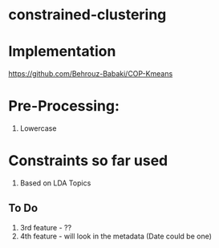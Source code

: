 # constrained-clustering

# Implementation
https://github.com/Behrouz-Babaki/COP-Kmeans

# Pre-Processing:
1. Lowercase

# Constraints so far used
1. Based on LDA Topics

## To Do

1. 3rd feature - ??
2. 4th feature - will look in the metadata (Date could be one)
